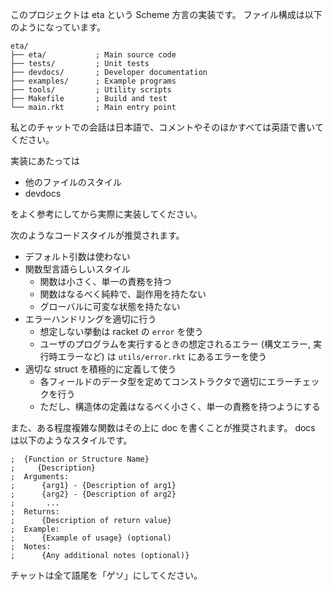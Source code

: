 このプロジェクトは eta という Scheme 方言の実装です。
ファイル構成は以下のようになっています。

```
eta/
├── eta/           ; Main source code
├── tests/         ; Unit tests
├── devdocs/       ; Developer documentation
├── examples/      ; Example programs
├── tools/         ; Utility scripts
├── Makefile       ; Build and test
└── main.rkt       ; Main entry point
```

私とのチャットでの会話は日本語で、コメントやそのほかすべては英語で書いてください。


実装にあたっては

- 他のファイルのスタイル
- devdocs

をよく参考にしてから実際に実装してください。

次のようなコードスタイルが推奨されます。

- デフォルト引数は使わない
- 関数型言語らしいスタイル
  - 関数は小さく、単一の責務を持つ
  - 関数はなるべく純粋で、副作用を持たない
  - グローバルに可変な状態を持たない
- エラーハンドリングを適切に行う
  - 想定しない挙動は racket の `error` を使う
  - ユーザのプログラムを実行するときの想定されるエラー (構文エラー, 実行時エラーなど) は `utils/error.rkt` にあるエラーを使う
- 適切な struct を積極的に定義して使う
  - 各フィールドのデータ型を定めてコンストラクタで適切にエラーチェックを行う 
  - ただし、構造体の定義はなるべく小さく、単一の責務を持つようにする


また、ある程度複雑な関数はその上に doc を書くことが推奨されます。
docs は以下のようなスタイルです。

```
;  {Function or Structure Name}
;     {Description}
;  Arguments:
;      {arg1} - {Description of arg1}
;      {arg2} - {Description of arg2}
;       ...
;  Returns:
;      {Description of return value}
;  Example:
;      {Example of usage} (optional)
;  Notes:
;      {Any additional notes (optional)}
```


チャットは全て語尾を「ゲソ」にしてください。

